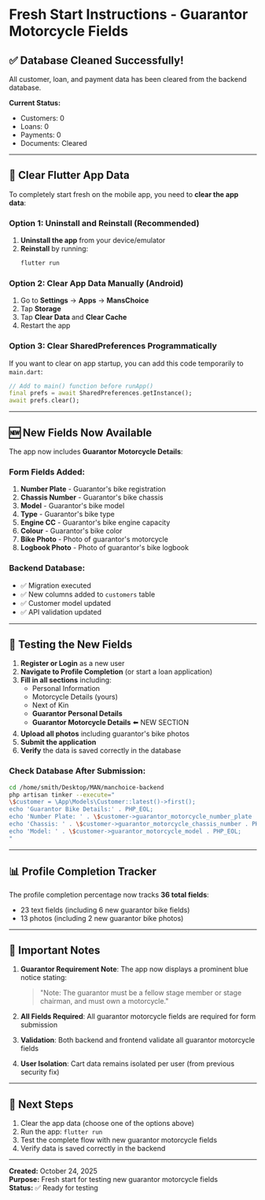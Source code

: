 # Fresh Start Instructions - Guarantor Motorcycle Fields

## ✅ Database Cleaned Successfully!

All customer, loan, and payment data has been cleared from the backend database.

**Current Status:**
- Customers: 0
- Loans: 0
- Payments: 0
- Documents: Cleared

---

## 📱 Clear Flutter App Data

To completely start fresh on the mobile app, you need to **clear the app data**:

### Option 1: Uninstall and Reinstall (Recommended)
1. **Uninstall the app** from your device/emulator
2. **Reinstall** by running:
   ```bash
   flutter run
   ```

### Option 2: Clear App Data Manually (Android)
1. Go to **Settings** → **Apps** → **MansChoice**
2. Tap **Storage**
3. Tap **Clear Data** and **Clear Cache**
4. Restart the app

### Option 3: Clear SharedPreferences Programmatically
If you want to clear on app startup, you can add this code temporarily to `main.dart`:

```dart
// Add to main() function before runApp()
final prefs = await SharedPreferences.getInstance();
await prefs.clear();
```

---

## 🆕 New Fields Now Available

The app now includes **Guarantor Motorcycle Details**:

### Form Fields Added:
1. **Number Plate** - Guarantor's bike registration
2. **Chassis Number** - Guarantor's bike chassis
3. **Model** - Guarantor's bike model
4. **Type** - Guarantor's bike type
5. **Engine CC** - Guarantor's bike engine capacity
6. **Colour** - Guarantor's bike color
7. **Bike Photo** - Photo of guarantor's motorcycle
8. **Logbook Photo** - Photo of guarantor's bike logbook

### Backend Database:
- ✅ Migration executed
- ✅ New columns added to `customers` table
- ✅ Customer model updated
- ✅ API validation updated

---

## 🧪 Testing the New Fields

1. **Register or Login** as a new user
2. **Navigate to Profile Completion** (or start a loan application)
3. **Fill in all sections** including:
   - Personal Information
   - Motorcycle Details (yours)
   - Next of Kin
   - **Guarantor Personal Details**
   - **Guarantor Motorcycle Details** ⬅️ NEW SECTION
4. **Upload all photos** including guarantor's bike photos
5. **Submit the application**
6. **Verify** the data is saved correctly in the database

### Check Database After Submission:
```bash
cd /home/smith/Desktop/MAN/manchoice-backend
php artisan tinker --execute="
\$customer = \App\Models\Customer::latest()->first();
echo 'Guarantor Bike Details:' . PHP_EOL;
echo 'Number Plate: ' . \$customer->guarantor_motorcycle_number_plate . PHP_EOL;
echo 'Chassis: ' . \$customer->guarantor_motorcycle_chassis_number . PHP_EOL;
echo 'Model: ' . \$customer->guarantor_motorcycle_model . PHP_EOL;
"
```

---

## 📊 Profile Completion Tracker

The profile completion percentage now tracks **36 total fields**:
- 23 text fields (including 6 new guarantor bike fields)
- 13 photos (including 2 new guarantor bike photos)

---

## 🎯 Important Notes

1. **Guarantor Requirement Note**: The app now displays a prominent blue notice stating:
   > "Note: The guarantor must be a fellow stage member or stage chairman, and must own a motorcycle."

2. **All Fields Required**: All guarantor motorcycle fields are required for form submission

3. **Validation**: Both backend and frontend validate all guarantor motorcycle fields

4. **User Isolation**: Cart data remains isolated per user (from previous security fix)

---

## 🚀 Next Steps

1. Clear the app data (choose one of the options above)
2. Run the app: `flutter run`
3. Test the complete flow with new guarantor motorcycle fields
4. Verify data is saved correctly in the backend

---

**Created:** October 24, 2025  
**Purpose:** Fresh start for testing new guarantor motorcycle fields  
**Status:** ✅ Ready for testing
